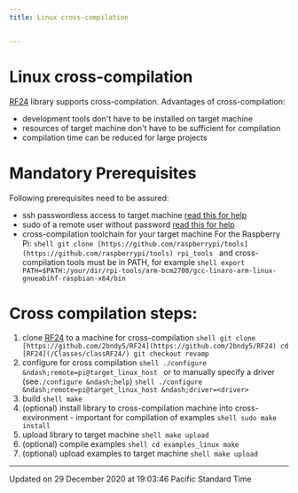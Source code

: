 ```yaml
---
title: Linux cross-compilation


---
```


# Linux cross-compilation


[RF24](/Classes/classRF24/) library supports cross-compilation. Advantages of cross-compilation:

* development tools don't have to be installed on target machine
* resources of target machine don't have to be sufficient for compilation
* compilation time can be reduced for large projects

# Mandatory Prerequisites

Following prerequisites need to be assured:

* ssh passwordless access to target machine [read this for help](https://linuxconfig.org/passwordless-ssh)
* sudo of a remote user without password [read this for help](http://askubuntu.com/questions/334318/sudoers-file-enable-nopasswd-for-user-all-commands)
* cross-compilation toolchain for your target machine
For the Raspberry Pi: ```shell git clone [https://github.com/raspberrypi/tools](https://github.com/raspberrypi/tools) rpi_tools ``` and cross-compilation tools must be in PATH, for example ```shell export PATH=$PATH:/your/dir/rpi-tools/arm-bcm2708/gcc-linaro-arm-linux-gnueabihf-raspbian-x64/bin ``` 

# Cross compilation steps:



1. clone [RF24](/Classes/classRF24/) to a machine for cross-compilation ```shell git clone [https://github.com/2bndy5/RF24](https://github.com/2bndy5/RF24) cd [RF24](/Classes/classRF24/) git checkout revamp ```
2. configure for cross compilation ```shell ./configure &ndash;remote=pi@target_linux_host ``` or to manually specify a driver (see`./configure &ndash;help`) ```shell ./configure &ndash;remote=pi@target_linux_host &ndash;driver=<driver> ```
3. build ```shell make ```
4. (optional) install library to cross-compilation machine into cross-exvironment - important for compilation of examples ```shell sudo make install ```
5. upload library to target machine ```shell make upload ```
6. (optional) compile examples ```shell cd examples_linux make ```
7. (optional) upload examples to target machine ```shell make upload ``` 

-------------------------------

Updated on 29 December 2020 at 19:03:46 Pacific Standard Time
